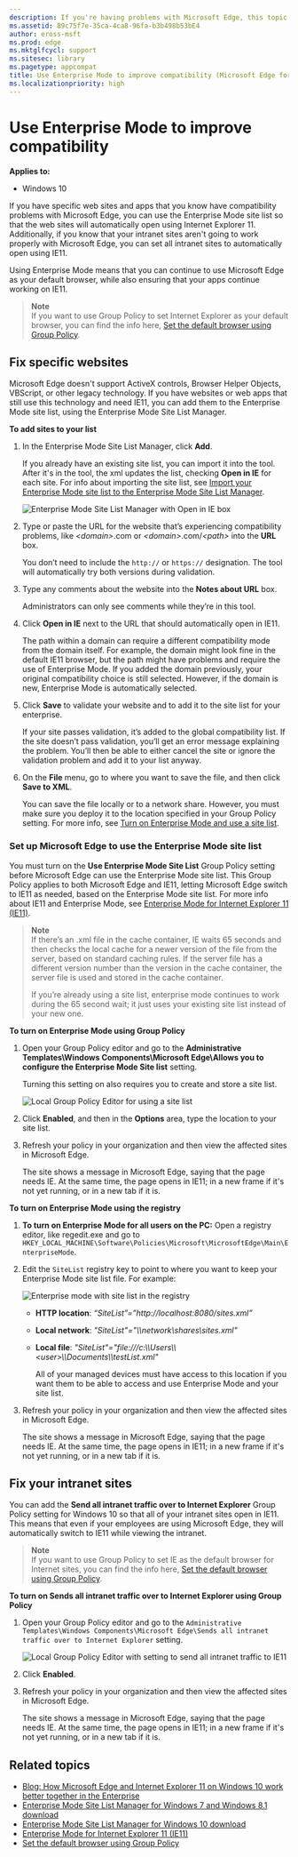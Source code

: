 ```yaml
---
description: If you're having problems with Microsoft Edge, this topic tells how to use the Enterprise Mode site list to automatically open sites using IE11.
ms.assetid: 89c75f7e-35ca-4ca8-96fa-b3b498b53bE4
author: eross-msft
ms.prod: edge
ms.mktglfcycl: support
ms.sitesec: library
ms.pagetype: appcompat
title: Use Enterprise Mode to improve compatibility (Microsoft Edge for IT Pros)
ms.localizationpriority: high
---
```


# Use Enterprise Mode to improve compatibility

**Applies to:**

- Windows 10

If you have specific web sites and apps that you know have compatibility problems with Microsoft Edge, you can use the Enterprise Mode site list so that the web sites will automatically open using Internet Explorer 11. Additionally, if you know that your intranet sites aren't going to work properly with Microsoft Edge, you can set all intranet sites to automatically open using IE11.

Using Enterprise Mode means that you can continue to use Microsoft Edge as your default browser, while also ensuring that your apps continue working on IE11.

> **Note**<br>
>If you want to use Group Policy to set Internet Explorer as your default browser, you can find the info here, [Set the default browser using Group Policy]( https://go.microsoft.com/fwlink/p/?LinkId=620714).

## Fix specific websites

Microsoft Edge doesn't support ActiveX controls, Browser Helper Objects, VBScript, or other legacy technology. If you have websites or web apps that still use this technology and need IE11, you can add them to the Enterprise Mode site list, using the Enterprise Mode Site List Manager.

**To add sites to your list**

1.  In the Enterprise Mode Site List Manager, click **Add**.<p>If you already have an existing site list, you can import it into the tool. After it's in the tool, the xml updates the list, checking **Open in IE** for each site. For info about importing the site list, see [Import your Enterprise Mode site list to the Enterprise Mode Site List Manager](https://go.microsoft.com/fwlink/p/?LinkId=618322).<p>![Enterprise Mode Site List Manager with Open in IE box](images/emie_open_in_ie.png)

2.  Type or paste the URL for the website that’s experiencing compatibility problems, like *&lt;domain&gt;*.com or *&lt;domain&gt;*.com/*&lt;path&gt;* into the **URL** box. <p>You don’t need to include the `http://` or `https://` designation. The tool will automatically try both versions during validation.

3.  Type any comments about the website into the **Notes about URL** box.<p>Administrators can only see comments while they’re in this tool.

4.  Click **Open in IE** next to the URL that should automatically open in IE11.<p>The path within a domain can require a different compatibility mode from the domain itself. For example, the domain might look fine in the default IE11 browser, but the path might have problems and require the use of Enterprise Mode. If you added the domain previously, your original compatibility choice is still selected. However, if the domain is new, Enterprise Mode is automatically selected.

5.  Click **Save** to validate your website and to add it to the site list for your enterprise.<p>If your site passes validation, it’s added to the global compatibility list. If the site doesn’t pass validation, you’ll get an error message explaining the problem. You’ll then be able to either cancel the site or ignore the validation problem and add it to your list anyway.

6.  On the **File** menu, go to where you want to save the file, and then click **Save to XML**.<p>You can save the file locally or to a network share. However, you must make sure you deploy it to the location specified in your Group Policy setting. For more info, see [Turn on Enterprise Mode and use a site list](https://go.microsoft.com/fwlink/p/?LinkId=618952).

### Set up Microsoft Edge to use the Enterprise Mode site list

You must turn on the **Use Enterprise Mode Site List** Group Policy setting before Microsoft Edge can use the Enterprise Mode site list. This Group Policy applies to both Microsoft Edge and IE11, letting Microsoft Edge switch to IE11 as needed, based on the Enterprise Mode site list. For more info about IE11 and Enterprise Mode, see [Enterprise Mode for Internet Explorer 11 (IE11)](https://go.microsoft.com/fwlink/p/?linkid=618377).

> **Note**<br>
> If there’s an .xml file in the cache container, IE waits 65 seconds and then checks the local cache for a newer version of the file from the server, based on standard caching rules. If the server file has a different version number than the version in the cache container, the server file is used and stored in the cache container.<p>If you’re already using a site list, enterprise mode continues to work during the 65 second wait; it just uses your existing site list instead of your new one.

**To turn on Enterprise Mode using Group Policy**

1.  Open your Group Policy editor and go to the **Administrative Templates\\Windows Components\\Microsoft Edge\\Allows you to configure the Enterprise Mode Site list** setting.<p>Turning this setting on also requires you to create and store a site list.<p>![Local Group Policy Editor for using a site list](images/edge-emie-grouppolicysitelist.png)

2.  Click **Enabled**, and then in the **Options** area, type the location to your site list.

3.  Refresh your policy in your organization and then view the affected sites in Microsoft Edge.<p>The site shows a message in Microsoft Edge, saying that the page needs IE. At the same time, the page opens in IE11; in a new frame if it's not yet running, or in a new tab if it is.

**To turn on Enterprise Mode using the registry**

1.  **To turn on Enterprise Mode for all users on the PC:** Open a registry editor, like regedit.exe and go to `HKEY_LOCAL_MACHINE\Software\Policies\Microsoft\MicrosoftEdge\Main\EnterpriseMode`.

2.  Edit the `SiteList` registry key to point to where you want to keep your Enterprise Mode site list file. For example:<p>![Enterprise mode with site list in the registry](images/edge-emie-registrysitelist.png)

    -   **HTTP location**: *“SiteList”=”http://localhost:8080/sites.xml”*

    -   **Local network**: *"SiteList"="\\\\network\\shares\\sites.xml"*

    -   **Local file**: *"SiteList"="file:///c:\\\\Users\\\\&lt;user&gt;\\\\Documents\\\\testList.xml"*

        All of your managed devices must have access to this location if you want them to be able to access and use Enterprise Mode and your site list.

3.  Refresh your policy in your organization and then view the affected sites in Microsoft Edge.<p>The site shows a message in Microsoft Edge, saying that the page needs IE. At the same time, the page opens in IE11; in a new frame if it's not yet running, or in a new tab if it is.

## Fix your intranet sites

You can add the **Send all intranet traffic over to Internet Explorer** Group Policy setting for Windows 10 so that all of your intranet sites open in IE11. This means that even if your employees are using Microsoft Edge, they will automatically switch to IE11 while viewing the intranet.

> **Note**<br>
> If you want to use Group Policy to set IE as the default browser for Internet sites, you can find the info here, [Set the default browser using Group Policy]( https://go.microsoft.com/fwlink/p/?LinkId=620714).

**To turn on Sends all intranet traffic over to Internet Explorer using Group Policy**

1.  Open your Group Policy editor and go to the `Administrative Templates\Windows Components\Microsoft Edge\Sends all intranet traffic over to Internet Explorer` setting.

    ![Local Group Policy Editor with setting to send all intranet traffic to IE11](images/sendintranettoie.png)

2.  Click **Enabled**.

3.  Refresh your policy in your organization and then view the affected sites in Microsoft Edge.<p>The site shows a message in Microsoft Edge, saying that the page needs IE. At the same time, the page opens in IE11; in a new frame if it's not yet running, or in a new tab if it is.

## Related topics
* [Blog: How Microsoft Edge and Internet Explorer 11 on Windows 10 work better together in the Enterprise](https://go.microsoft.com/fwlink/p/?LinkID=624035)
* [Enterprise Mode Site List Manager for Windows 7 and Windows 8.1 download](https://go.microsoft.com/fwlink/p/?LinkId=394378)
* [Enterprise Mode Site List Manager for Windows 10 download](https://go.microsoft.com/fwlink/?LinkId=746562)
* [Enterprise Mode for Internet Explorer 11 (IE11)](https://go.microsoft.com/fwlink/p/?linkid=618377)
* [Set the default browser using Group Policy]( https://go.microsoft.com/fwlink/p/?LinkId=620714)
 

 



